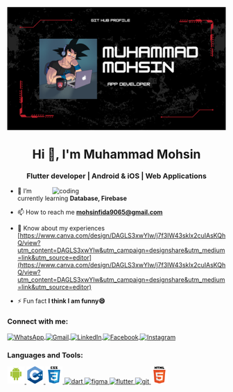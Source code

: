 <img align="center" alt="coding" width="1000" src="https://github.com/MohsinFida007/MohsinFida007/blob/main/banner.png">
<h1 align="center">Hi 👋, I'm Muhammad Mohsin</h1>
<h3 align="center">Flutter developer | Android & iOS | Web Applications</h3>
<img align="right" alt="coding" width="400" src="https://user-images.githubusercontent.com/55389276/140866485-8fb1c876-9a8f-4d6a-98dc-08c4981eaf70.gif">

- 🌱 I’m currently learning **Database, Firebase**

- 📫 How to reach me **mohsinfida9065@gmail.com**

- 📄 Know about my experiences [https://www.canva.com/design/DAGLS3xwYlw/j7f3IW43sklx2cuIAsKQhQ/view?utm_content=DAGLS3xwYlw&utm_campaign=designshare&utm_medium=link&utm_source=editor](https://www.canva.com/design/DAGLS3xwYlw/j7f3IW43sklx2cuIAsKQhQ/view?utm_content=DAGLS3xwYlw&utm_campaign=designshare&utm_medium=link&utm_source=editor)

- ⚡ Fun fact **I think I am funny😄**

<h3 align="left">Connect with me:</h3>
<p align="left">
  <a href="https://wa.me/yourphonenumber" target="blank">
    <img align="center" src="https://img.icons8.com/color/48/000000/whatsapp.png" alt="WhatsApp" height="30" width="30" />
  </a>
  <a href="mailto:mohsinfida9065@gmail.com" target="blank">
    <img align="center" src="https://img.icons8.com/color/48/000000/gmail.png" alt="Gmail" height="30" width="30" />
  </a>
  <a href="https://linkedin.com/in/muhammad mohsin" target="blank">
    <img align="center" src="https://raw.githubusercontent.com/rahuldkjain/github-profile-readme-generator/master/src/images/icons/Social/linked-in-alt.svg" alt="LinkedIn" height="30" width="40" />
  </a>
  <a href="https://fb.com/mohsin fida" target="blank">
    <img align="center" src="https://raw.githubusercontent.com/rahuldkjain/github-profile-readme-generator/master/src/images/icons/Social/facebook.svg" alt="Facebook" height="30" width="40" />
  </a>
  <a href="https://instagram.com/aka_mohsinfida" target="blank">
    <img align="center" src="https://raw.githubusercontent.com/rahuldkjain/github-profile-readme-generator/master/src/images/icons/Social/instagram.svg" alt="Instagram" height="30" width="40" />
  </a>
</p>

<h3 align="left">Languages and Tools:</h3>
<p align="left">
  <a href="https://developer.android.com" target="_blank" rel="noreferrer">
    <img src="https://raw.githubusercontent.com/devicons/devicon/master/icons/android/android-original-wordmark.svg" alt="android" width="40" height="40"/>
  </a>
  <a href="https://www.w3schools.com/cpp/" target="_blank" rel="noreferrer">
    <img src="https://raw.githubusercontent.com/devicons/devicon/master/icons/cplusplus/cplusplus-original.svg" alt="cplusplus" width="40" height="40"/>
  </a>
  <a href="https://www.w3schools.com/css/" target="_blank" rel="noreferrer">
    <img src="https://raw.githubusercontent.com/devicons/devicon/master/icons/css3/css3-original-wordmark.svg" alt="css3" width="40" height="40"/>
  </a>
  <a href="https://dart.dev" target="_blank" rel="noreferrer">
    <img src="https://www.vectorlogo.zone/logos/dartlang/dartlang-icon.svg" alt="dart" width="40" height="40"/>
  </a>
  <a href="https://www.figma.com/" target="_blank" rel="noreferrer">
    <img src="https://www.vectorlogo.zone/logos/figma/figma-icon.svg" alt="figma" width="40" height="40"/>
  </a>
  <a href="https://flutter.dev" target="_blank" rel="noreferrer">
    <img src="https://www.vectorlogo.zone/logos/flutterio/flutterio-icon.svg" alt="flutter" width="40" height="40"/>
  </a>
  <a href="https://git-scm.com/" target="_blank" rel="noreferrer">
    <img src="https://www.vectorlogo.zone/logos/git-scm/git-scm-icon.svg" alt="git" width="40" height="40"/>
  </a>
  <a href="https://www.w3.org/html/" target="_blank" rel="noreferrer">
    <img src="https://raw.githubusercontent.com/devicons/devicon/master/icons/html5/html5-original-wordmark.svg" alt="html5" width="40" height="40"/>
  </a>
</p>
